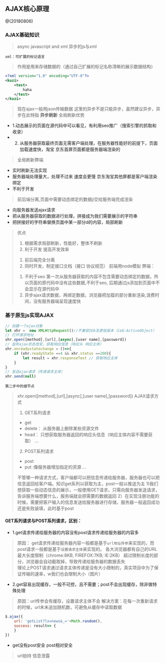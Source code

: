 ## AJAX核心原理
@(20180806)
### AJAX基础知识
> async javascript and xml 异步的js与xml

`xml：可扩展的标记语言`
> 作用是用来存储数据的（通过自己扩展的标记名称清晰的展示数据结构）
```xml
<?xml version="1.0" encoding="UTF-8"?>
<kuzi>
    <test>
        haha
    </test>
</kuzi>
```
> 现在ajax一般用json传输数据
> 这里的异步不是只能异步，虽然建议异步，异步在此特指 **异步刷新**
> 全局刷新优势
+ 1.动态展示的页面在源代码中可以看见，有利用seo推广（搜索引擎的抓取和收录）
+ 2. 从服务器获取最终页面无需客户端处理，在服务器性能好的前提下，页面加载速度快，淘宝 京东首屏页面都是服务器端渲染的
> 全局刷新弊端
+ 实时刷新无法实现
+ 服务器端处理量大，处理不过来 速度会更慢 京东淘宝其他屏都是客户端渲染绑定
+ 不利于开发
> 前后端分离,页面中需要动态绑定的数据ji交给服务端完成渲染
+ 向服务器发送ajax请求
+ 把从服务器获取的数据进行处理，拼接成为我们需要展示的字符串
+ 把拼接好的字符串替换页面中某一部分d的内容，局部刷新
> 优点
> 1. 根据需求局部刷新，性能好，整体不刷新
> 2. 利于开发 提高开发效率
> 1) 前后端完全分离
> 2) 同时开发，制定接口文档（接口 协议规范） 前端用node模拟
> 弊端：
> 1. 不利于seo 第一次从服务器获取的内容不包含需要动态绑定的数据，所以页面的原代码中没有这些数据,不利于seo,
> 后期通过js添加到页面中不会显示在源代码中
> 2. 异步ajax请求数据，再绑定数据，浏览器把加载的部分重新渲染,浪费时间，没有服务器端呈现速度快

### 基于原生js实现AJAX

```javascript
// 创建一个ajax对象
let xhr =  new XMLHttpRequest()//不兼容IE6及更低版本（ie6:ActiveObject）
// 打开请求地址
xhr.open([method],[url],[async],[user name],[password])
// 监听ajax状态改变，获取响应信息（响应头 响应主体）
xhr.onreadystatechange = ()=>{
	if (xhr.readyState ==4 && xhr.status ==200){
		let result = xhr.responseText // 获取响应主体
	}
}
// 发送ajax请求（传递请求主体）
xhr.send(null)
```

`第二步中的细节点`
> xhr.open([method],[url],[async],[user name],[password])
> AJAX请求方式
> 1. GET系列请求
> - get
> - delete： 从服务器上删除某些资源文件
> - head： 只想获取服务器返回的响应头信息（响应主体内容不需要获取）
...
> 2. POST系列请求
> - post
> - put :像服务器增加指定的资源 
> ...
>
> 不管哪一种请求方式，客户端都可以把信息传递给服务器，服务器也可以把信息返回给客户端。知识get系列以获取为主，post一般以推送为主
> 1)我们想获取一些动态信息的展示，一般使用GET请求，只需向服务器发送请求，告诉服务端想要什么，服务端就会把需要的数据返回
> 2）在实现注册功能的时候，需要把客户输入的信息发送给服务器进行存储，服务器一般返回成功还是失败装填，此时基于post
#### GET系列请求与POST系列请求，区别：
+ 1.get请求传递给服务器的内容没有post请求传递给服务器的内容多
> 原因： get请求传递给服务器内容一般都是基于`url地址传参`来实现的，而post请求一般都是基于`设置请求主体`来实现的。
各大浏览器都有自己的URL最大长度限制（chrome:8KB, FIREFOX:7KB; IE:2KB）
超过限制长度的部分，浏览器会自动截取掉，导致传递给服务器的数据丢失<br/>
> 理论上POST请求通过请求主体传递是没有大小限制的，真实项目中为了保证传输的速率，w我们也会限制大小（图片）
+ 2.get容易出现缓存，一般不可控，且不需要；post不会出现缓存，除非做特殊处理
> 原因：url传参会有缓存，设置请求主体不会
> 解决方案：在每一次重新请求的时候，url末未追加随机数，可避免从缓存中读取数据
```javascript
$.ajax({
    url: 'getList?lx=news&_='+Math.random(),
    success: result=> {	
    }
})
```
+ get没有post安全 post相对安全
> url劫持 信息泄露
